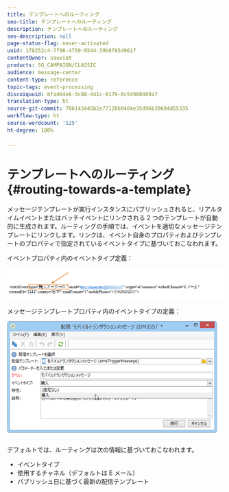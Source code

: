 ```yaml
---
title: テンプレートへのルーティング
seo-title: テンプレートへのルーティング
description: テンプレートへのルーティング
seo-description: null
page-status-flag: never-activated
uuid: 1f8252c4-7f96-4759-9544-39b8f854961f
contentOwner: sauviat
products: SG_CAMPAIGN/CLASSIC
audience: message-center
content-type: reference
topic-tags: event-processing
discoiquuid: 8fa464e6-3c88-441c-8179-0c54960469a7
translation-type: ht
source-git-commit: 70b143445b2e77128b9404e35d96b39694d55335
workflow-type: ht
source-wordcount: '125'
ht-degree: 100%

---
```



# テンプレートへのルーティング{#routing-towards-a-template}

メッセージテンプレートが実行インスタンスにパブリッシュされると、リアルタイムイベントまたはバッチイベントにリンクされる 2 つのテンプレートが自動的に生成されます。ルーティングの手順では、イベントを適切なメッセージテンプレートにリンクします。リンクは、イベント自身のプロパティおよびテンプレートのプロパティで指定されているイベントタイプに基づいておこなわれます。

イベントプロパティ内のイベントタイプ定義：

![](assets/messagecenter_event_type_001.png)

メッセージテンプレートプロパティ内のイベントタイプの定義：

![](assets/messagecenter_event_type_002.png)

デフォルトでは、ルーティングは次の情報に基づいておこなわれます。

* イベントタイプ
* 使用するチャネル（デフォルトは E メール）
* パブリッシュ日に基づく最新の配信テンプレート

